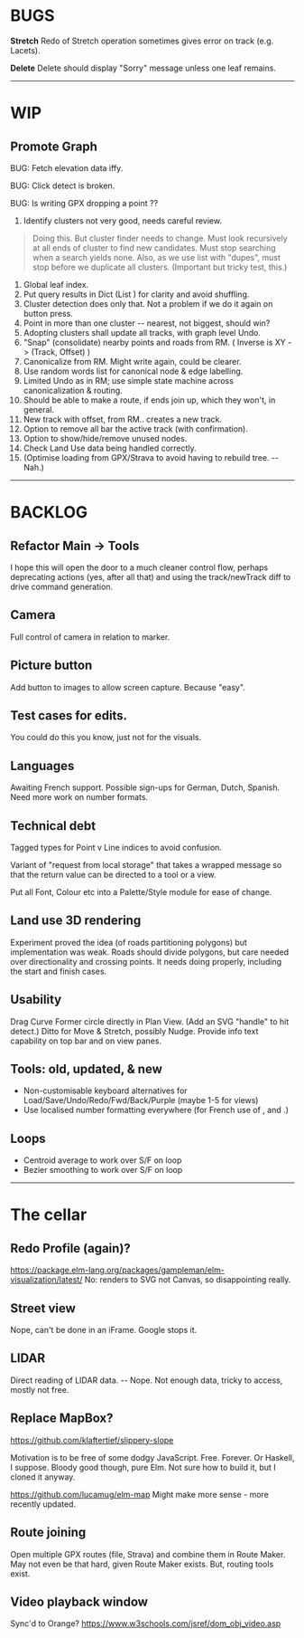 
# BUGS

**Stretch** Redo of Stretch operation sometimes gives error on track (e.g. Lacets).

**Delete** Delete should display "Sorry" message unless one leaf remains.

--- 

# WIP

## Promote Graph

BUG: Fetch elevation data iffy.

BUG: Click detect is broken.

BUG: Is writing GPX dropping a point ??

1. Identify clusters not very good, needs careful review.
> Doing this. But cluster finder needs to change.
> Must look recursively at all ends of cluster to find new candidates.
> Must stop searching when a search yields none.
> Also, as we use list with "dupes", must stop before we duplicate all clusters.
> (Important but tricky test, this.)
   1. Global leaf index.
   2. Put query results in Dict <track> (List <points>) for clarity and avoid shuffling. 
   3. Cluster detection does only that. Not a problem if we do it again on button press.
   4. Point in more than one cluster -- nearest, not biggest, should win?
   5. Adopting clusters shall update all tracks, with graph level Undo.
3. "Snap" (consolidate) nearby points and roads from RM. ( Inverse is XY -> (Track, Offset) )
4. Canonicalize from RM. Might write again, could be clearer.
5. Use random words list for canonical node & edge labelling. 
6. Limited Undo as in RM; use simple state machine across canonicalization & routing.
7. Should be able to make a route, if ends join up, which they won't, in general.
8. New track with offset, from RM.. creates a new track.
9. Option to remove all bar the active track (with confirmation).
10. Option to show/hide/remove unused nodes.
11. Check Land Use data being handled correctly.
12. (Optimise loading from GPX/Strava to avoid having to rebuild tree. -- Nah.)

---

# BACKLOG

## Refactor Main -> Tools

I hope this will open the door to a much cleaner control flow, perhaps deprecating
actions (yes, after all that) and using the track/newTrack diff to drive command generation.

## Camera

Full control of camera in relation to marker.

## Picture button

Add button to images to allow screen capture. Because "easy".

## Test cases for edits.

You could do this you know, just not for the visuals.

## Languages

Awaiting French support.
Possible sign-ups for German, Dutch, Spanish.
Need more work on number formats.

## Technical debt

Tagged types for Point v Line indices to avoid confusion.

Variant of "request from local storage" that takes a wrapped message so that the return value
can be directed to a tool or a view.

Put all Font, Colour etc into a Palette/Style module for ease of change.

## Land use 3D rendering

Experiment proved the idea (of roads partitioning polygons) but implementation was weak.
Roads should divide polygons, but care needed over directionality and crossing points.
It needs doing properly, including the start and finish cases.

## Usability

Drag Curve Former circle directly in Plan View. (Add an SVG "handle" to hit detect.)
Ditto for Move & Stretch, possibly Nudge.
Provide info text capability on top bar and on view panes.

## Tools: old, updated, & new

- Non-customisable keyboard alternatives for Load/Save/Undo/Redo/Fwd/Back/Purple (maybe 1-5 for views)
- Use localised number formatting everywhere (for French use of , and .)

## Loops

- Centroid average to work over S/F on loop
- Bezier smoothing to work over S/F on loop

---

# The cellar

## Redo Profile (again)?

https://package.elm-lang.org/packages/gampleman/elm-visualization/latest/
No: renders to SVG not Canvas, so disappointing really.

## Street view

Nope, can't be done in an iFrame. Google stops it.

## LIDAR

Direct reading of LIDAR data.
-- Nope. Not enough data, tricky to access, mostly not free.

## Replace MapBox?

https://github.com/klaftertief/slippery-slope

Motivation is to be free of some dodgy JavaScript.
Free. Forever.
Or Haskell, I suppose.
Bloody good though, pure Elm.
Not sure how to build it, but I cloned it anyway.

https://github.com/lucamug/elm-map
Might make more sense - more recently updated.

## Route joining

Open multiple GPX routes (file, Strava) and combine them in Route Maker.
May not even be that hard, given Route Maker exists.
But, routing tools exist.

## Video playback window

Sync'd to Orange?
https://www.w3schools.com/jsref/dom_obj_video.asp


